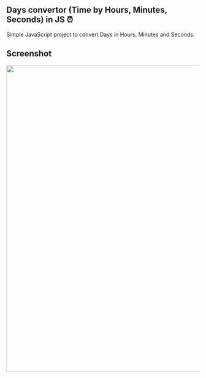 ## Days convertor (Time by Hours, Minutes, Seconds) in JS ⏰

Simple JavaScript project to convert Days in Hours, Minutes and Seconds.

## Screenshot

<img src="https://user-images.githubusercontent.com/98356784/226179178-e58b98c3-a6d7-44bb-8510-847fbf6ed2eb.jpg" width="800">
